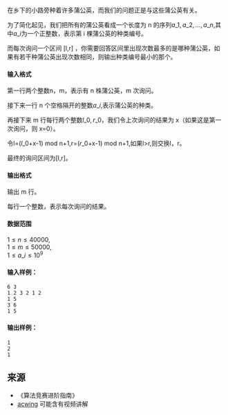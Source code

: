 在乡下的小路旁种着许多蒲公英，而我们的问题正是与这些蒲公英有关。

为了简化起见，我们把所有的蒲公英看成一个长度为 n 的序列$a\_1,a\_2,…,a\_n$,其中$a\_i$为一个正整数，表示第 i 棵蒲公英的种类编号。

而每次询问一个区间 \[l,r\] ，你需要回答区间里出现次数最多的是哪种蒲公英，如果有若干种蒲公英出现次数相同，则输出种类编号最小的那个。

#### 输入格式

第一行两个整数n，m，表示有 n 株蒲公英，m 次询问。

接下来一行 n 个空格隔开的整数$a\_i$,表示蒲公英的种类。

再接下来 m 行每行两个整数$l\_0,r\_0$，我们令上次询问的结果为 x（如果这是第一次询问，则 x=0）。

令l=($l\_0$+x-1) mod n+1,r=($r\_0$+x-1) mod n+1,如果l>r,则交换l，r。

最终的询问区间为\[l,r\]。

#### 输出格式

输出 m 行。

每行一个整数，表示每次询问的结果。

#### 数据范围

$1 \le n \le 40000$,  
$1 \le m \le 50000$,  
$1 \le a\_i \le 10^9$

#### 输入样例：

```
6 3 
1 2 3 2 1 2 
1 5 
3 6 
1 5
```

#### 输出样例：

```
1 
2 
1
```

## 来源 
- 《算法竞赛进阶指南》
- [acwing](https://www.acwing.com/problem/content/251/) 可能含有视频讲解